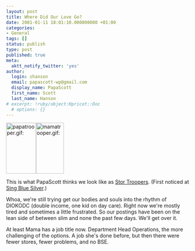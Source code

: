 ```yaml
---
layout: post
title: Where Did Our Love Go?
date: 2001-01-11 18:01:10.000000000 +01:00
categories:
- General
tags: []
status: publish
type: post
published: true
meta:
  aktt_notify_twitter: 'yes'
author:
  login: shanson
  email: papascott-wp@gmail.com
  display_name: PapaScott
  first_name: Scott
  last_name: Hanson
# excerpt: !ruby/object:Hpricot::Doc
  # options: {}
---
```

<p><img src="http://www.papascott.de/wordpress/wp-content/uploads/2001/01/papatrooper.gif" height="139" width="82" border="0" alt="papatrooper.gif: " /><img src="http://www.papascott.de/wordpress/wp-content/uploads/2001/01/mamatrooper.gif" height="139" width="76" border="0" alt="mamatrooper.gif: " /></p>
<p>This is what PapaScott thinks we look like as <a href="http://www.stor.co.uk/troopers.php">Stor Troopers</a>. (First noticed at <a href="http://singbluesilver.manilasites.com/">Sing Blue Silver</a>.)</p>
<p>Whoa, we're still trying get our bodies and souls into the rhythm of DIOKODC (double income, one kid on day care).&nbsp;Right now we're mostly tired and sometimes a little frustrated.&nbsp;So our postings have been on the lean side of between slim and none the past few days. We'll get over it.</p>
<p>At least Mama has a job title now. Department Head Operations, the more challenging of the options. A job she's done before, but then there were fewer stores, fewer&nbsp;problems,&nbsp;and no BSE.</p>
